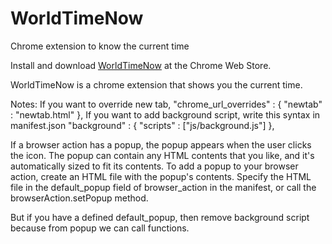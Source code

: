 # WorldTimeNow
Chrome extension to know the current time

Install and download [WorldTimeNow](https://chrome.google.com/) at the Chrome Web Store.

WorldTimeNow is a chrome extension that shows you the current time.

Notes: 
If you want to override new tab,
    "chrome_url_overrides" : {
        "newtab" : "newtab.html"
    },
If you want to add background script, write this syntax in manifest.json
    "background" : {
        "scripts" : ["js/background.js"]
    },

If a browser action has a popup, the popup appears when the user clicks the icon. The popup can contain any HTML contents that you like, and it's automatically sized to fit its contents. To add a popup to your browser action, create an HTML file with the popup's contents. Specify the HTML file in the default_popup field of browser_action in the manifest, or call the browserAction.setPopup method.

But if you have a defined default_popup, then remove background script because from popup we can call functions.